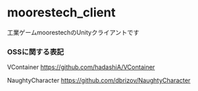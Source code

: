 # moorestech_client

工業ゲームmoorestechのUnityクライアントです

### OSSに関する表記

VContainer
https://github.com/hadashiA/VContainer

NaughtyCharacter
https://github.com/dbrizov/NaughtyCharacter
